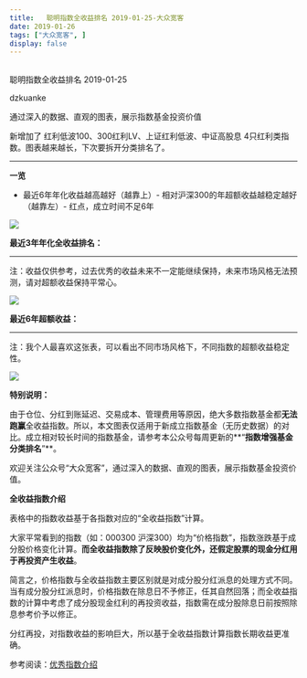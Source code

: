 ```yaml
---
title:   聪明指数全收益排名 2019-01-25-大众宽客
date: 2019-01-26
tags: ["大众宽客", ]
display: false
---
```



## 



聪明指数全收益排名 2019-01-25




dzkuanke




通过深入的数据、直观的图表，展示指数基金投资价值


新增加了 红利低波100、300红利LV、上证红利低波、中证高股息 4只红利类指数。图表越来越长，下次要拆开分类排名了。

****

**一览**
- 最近6年年化收益越高越好（越靠上）- 相对沪深300的年超额收益越稳定越好（越靠左）- 红点，成立时间不足6年
<img class="" data-copyright="0" data-ratio="1.75" data-s="300,640" src="https://mmbiz.qpic.cn/mmbiz_png/PKw3FQPmhIjQZPibXiakriaXpOE5ZiaddWS5C1jDnY6ZyxibMLBmLMVzppAq1TCibpRDw51gMXp8GnJCMVPHxTtmVtZQ/640?wx_fmt=png" data-type="png" data-w="960" style=""/>



**最近3年年化全收益排名：**

****

注：收益仅供参考，过去优秀的收益未来不一定能继续保持，未来市场风格无法预测，请对超额收益保持平常心。

<img class="" data-copyright="0" data-ratio="1.5186500888099468" data-s="300,640" src="https://mmbiz.qpic.cn/mmbiz_png/PKw3FQPmhIjQZPibXiakriaXpOE5ZiaddWS5DJEdH7nBKfvevmOCvh602dC0PWS34EQfWrzL3FQicbglC6SJydsdPpw/640?wx_fmt=png" data-type="png" data-w="1126" style=""/>



**最近6年超额收益：**

****

注：我个人最喜欢这张表，可以看出不同市场风格下，不同指数的超额收益稳定性。



<img class="" data-copyright="0" data-ratio="1.0371024734982333" data-s="300,640" src="https://mmbiz.qpic.cn/mmbiz_png/PKw3FQPmhIjQZPibXiakriaXpOE5ZiaddWS5mOzvOibWJzibSBSibGnjDicFqHziaDX8SqyLv3UicrMibUwnP4iaKn2icSFU9vA/640?wx_fmt=png" data-type="png" data-w="1132" style="white-space: normal;"/>



**特别说明：**

由于仓位、分红到账延迟、交易成本、管理费用等原因，绝大多数指数基金都**无法跑赢**全收益指数。所以，本文图表仅适用于新成立指数基金（无历史数据）的对比。成立相对较长时间的指数基金，请参考本公众号每周更新的**“****指数增强基金分类排名****”**。



欢迎关注公众号“大众宽客”，通过深入的数据、直观的图表，展示指数基金投资价值。



**全收益指数介绍**



表格中的指数收益基于各指数对应的“全收益指数”计算。



大家平常看到的指数（如：000300 沪深300）均为“价格指数”，指数涨跌基于成分股价格变化计算。**而全收益指数除了反映股价变化外，还假定股票的现金分红用于再投资产生收益**。



简言之，价格指数与全收益指数主要区别就是对成分股分红派息的处理方式不同。当有成分股分红派息时，价格指数在除息日不予修正，任其自然回落；而全收益指数的计算中考虑了成分股现金红利的再投资收益，指数需在成分股除息日前按照除息参考价予以修正。



分红再投，对指数收益的影响巨大，所以基于全收益指数计算指数长期收益更准确。





参考阅读：[优秀指数介绍](http://mp.weixin.qq.com/s?__biz=MzAwMTc1MDcwNw==&amp;mid=2648273685&amp;idx=2&amp;sn=f53962603c488c41c1a764252eaa1ff9&amp;chksm=82f930c9b58eb9dfb8b77caab4e0b3ccdc7f8af26cff9da3d957844bf16469d99377564fbccf&amp;scene=21#wechat_redirect)